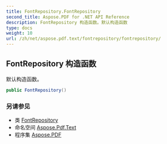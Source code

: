 ```yaml
---
title: FontRepository.FontRepository
second_title: Aspose.PDF for .NET API Reference
description: FontRepository 构造函数。默认构造函数
type: docs
weight: 10
url: /zh/net/aspose.pdf.text/fontrepository/fontrepository/
---
```

## FontRepository 构造函数

默认构造函数。

```csharp
public FontRepository()
```

### 另请参见

* 类 [FontRepository](../)
* 命名空间 [Aspose.Pdf.Text](../../../aspose.pdf.text/)
* 程序集 [Aspose.PDF](../../../)